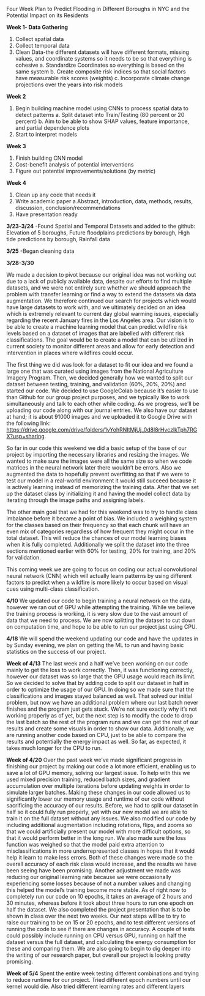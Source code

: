 Four Week Plan to Predict Flooding in Different Boroughs in NYC and the Potential Impact on its Residents

**Week 1- Data Gathering**
1. Collect spatial data
2. Collect temporal data
3. Clean Data-the different datasets will have different formats, missing values, and coordinate systems so it needs to be so that everything is cohesive
      a. Standardize Coordinates so everything is based on the same system
      b. Create composite risk indices so that social factors have measurable risk scores (weights)
      c. Incorporate climate change projections over the years into risk models

**Week 2**
1. Begin building machine model using CNNs to process spatial data to detect patterns
      a. Split dataset into Train/Testing (80 percent or 20 percent)
      b. Aim to be able to show SHAP values, feature importance, and partial dependence plots
2. Start to interpret models

**Week 3**
1. Finish building CNN model
2. Cost-benefit analysis of potential interventions
3. Figure out potential improvements/solutions (by metric)

**Week 4**
1. Clean up any code that needs it
2. Write academic paper
      a.Abstract, introduction, data, methods, results, discussion, conclusion/recommendations
3. Have presentation ready

**3/23-3/24**
-Found Spatial and Temporal Datasets and added to the github: Elevation of 5 boroughs, Future floodplains predictions by borough, High tide predictions by borough, Rainfall data

**3/25**
-Began cleaning data

**3/28-3/30**

We made a decision to pivot because our original idea was not working out due to a lack of publicly available data, despite our efforts to find multiple datasets, and we were not entirely sure whether we should approach the problem with transfer learning or find a way to extend the datasets via data augmentation. We therefore continued our search for projects which would have large datasets to work with, and we ultimately decided on an idea which is extremely relevant to current day global warming issues, especially regarding the recent January fires in the Los Angeles area. Our vision is to be able to create a machine learning model that can predict wildfire risk levels based on a dataset of images that are labelled with different risk classifications. The goal would be to create a model that can be utilized in current society to monitor different areas and allow for early detection and intervention in places where wildfires could occur.
      
The first thing we did was look for a dataset to fit our idea and we found a large one that was curated using images from the National Agriculture Imagery Program. Then, we decided generally how we wanted to split our dataset between testing, training, and validation (60%, 20%, 20%) and started our code. We decided to use GoogleColab because it’s easier to use than Github for our group project purposes, and we typically like to work simultaneously and talk to each other while coding. As we progress, we’ll be uploading our code along with our journal entries. We also have our dataset at hand; it is about 91000 images and we uploaded it to Google Drive with the following link: https://drive.google.com/drive/folders/1vYohRNltMjUj_0d8l8rHvczlkTph7RGX?usp=sharing.
      
So far in our code this weekend we did a basic setup of the base of our project by importing the necessary libraries and resizing the images. We wanted to make sure the images were all the same size so when we code matrices in the neural network later there wouldn’t be errors. Also we augmented the data to hopefully prevent overfitting so that if we were to test our model in a real-world environment it would still succeed because it is actively learning instead of memorizing the training data. After that we set up the dataset class by initializing it and having the model collect data by iterating through the image paths and assigning labels.

The other main goal that we had for this weekend was to try to handle class imbalance before it became a point of bias. We included a weighing system for the classes based on their frequency so that each chunk will have an even mix of categories regardless of how frequent they might occur in the total dataset. This will reduce the chances of our model learning biases when it is fully completed. Additionally we split the dataset into the three sections mentioned earlier with 60% for testing, 20% for training, and 20% for validation.

This coming week we are going to focus on coding our actual convolutional neural network (CNN) which will actually learn patterns by using different factors to predict when a wildfire is more likely to occur based on visual cues using multi-class classification.

**4/10**
We updated our code to begin training a neural network on the data, however we ran out of GPU while attempting the training. While we believe the training process is working, it is very slow due to the vast amount of data that we need to process. We are now splitting the dataset to cut down on computation time, and hope to be able to run our project just using CPU.

**4/18**
We will spend the weekend updating our code and have the updates in by Sunday evening, we plan on getting the ML to run and having basic statistics on the success of our project.

**Week of 4/13**
The last week and a half we’ve been working on our code mainly to get the loss to work correctly. Then, it was functioning correctly, however our dataset was so large that the GPU usage would reach its limit. So we decided to solve that by adding code to split our dataset in half in order to optimize the usage of our GPU. In doing so we made sure that the classifications and images stayed balanced as well. That solved our initial problem, but now we have an additional problem where our last batch never finishes and the program just gets stuck. We’re not sure exactly why it’s not working properly as of yet, but the next step is to modify the code to drop the last batch so the rest of the program runs and we can get the rest of our results and create some visuals in order to show our data. Additionally, we are running another code based on CPU, just to be able to compare the results and potentially the energy impact as well. So far, as expected, it takes much longer for the CPU to run.

**Week of 4/20**
Over the past week we’ve made significant progress in finishing our project by making our code a lot more efficient, enabling us to save a lot of GPU memory, solving our largest issue. To help with this we used mixed precision training, reduced batch sizes, and gradient accumulation over multiple iterations before updating weights in order to simulate larger batches. Making these changes in our code allowed us to significantly lower our memory usage and runtime of our code without sacrificing the accuracy of our results. Before, we had to split our dataset in half so it could fully run properly, yet with our new model we are able to train it on the full dataset without any issues. We also modified our code by including additional augmentation including rotations, flips, and zooms so that we could artificially present our model with more difficult options, so that it would perform better in the long run. We also made sure the loss function was weighed so that the model paid extra attention to misclassifications in more underrepresented classes in hopes that it would help it learn to make less errors. Both of these changes were made so the overall accuracy of each risk class would increase, and the results we have been seeing have been promising. Another adjustment we made was reducing our original learning rate because we were occasionally experiencing some losses because of not a number values and changing this helped the model’s training become more stable. As of right now to completely run our code on 10 epochs, it takes an average of 2 hours and 30 minutes, whereas before it took about three hours to run one epoch on half the dataset. We also completed the project presentation that is to be shown in class over the next two weeks. Our next steps will be to try to raise our training to be on 15 or 20 epochs, and to test different versions of running the code to see if there are changes in accuracy. A couple of tests could possibly include running on CPU versus GPU, running on half the dataset versus the full dataset, and calculating the energy consumption for these and comparing them. We are also going to begin to dig deeper into the writing of our research paper, but overall our project is looking pretty promising.

**Week of 5/4**
Spent the entire week testing different combinations and trying to reduce runtime for our project. Tried different epoch numbers until our kernel would die. Also tried different learning rates and different layers

